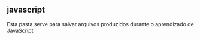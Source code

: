 ## javascript

Esta pasta serve para salvar arquivos produzidos durante o aprendizado de JavaScript

